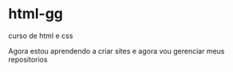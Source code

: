 # html-gg
 curso de html e css

Agora estou aprendendo a criar sites e agora vou gerenciar meus repositorios